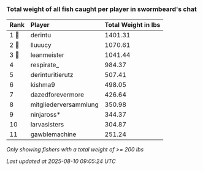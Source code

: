 ### Total weight of all fish caught per player in swormbeard's chat

| Rank  | Player                | Total Weight in lbs |
|:------|:----------------------|:--------------------|
| 1 🥇  | derintu               | 1401.31             |
| 2 🥈  | lluuucy               | 1070.61             |
| 3 🥉  | leanmeister           | 1041.44             |
| 4     | respirate_            | 984.37              |
| 5     | derinturitierutz      | 507.41              |
| 6     | kishma9               | 498.05              |
| 7     | dazedforevermore      | 426.64              |
| 8     | mitgliederversammlung | 350.98              |
| 9     | ninjaross*            | 344.37              |
| 10    | larvasisters          | 304.87              |
| 11    | gawblemachine         | 251.24              |

_Only showing fishers with a total weight of >= 200 lbs_

_Last updated at 2025-08-10 09:05:24 UTC_